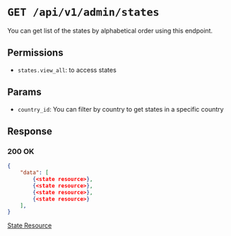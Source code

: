 # `GET /api/v1/admin/states`
You can get list of the states by alphabetical order using this endpoint.


## Permissions

- `states.view_all`: to access states

## Params

- `country_id`: You can filter by country to get states in a specific country

## Response

### 200 OK

```json
{
    "data": [
        {<state resource>},
        {<state resource>},
        {<state resource>},
        {<state resource>}
    ],
}
```

[State Resource](state_resource.md)
